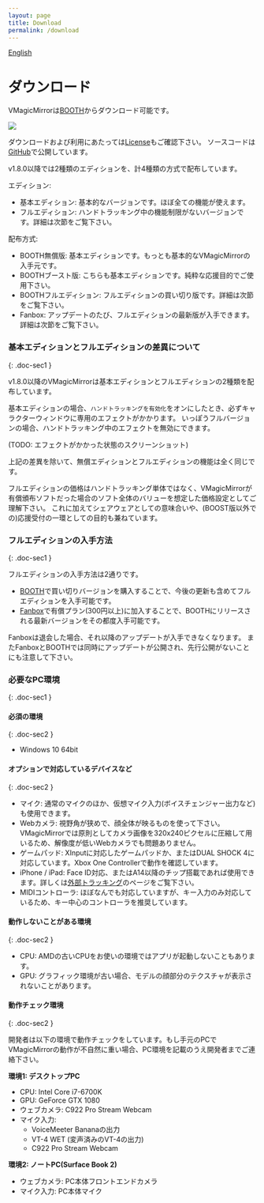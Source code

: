 ```yaml
---
layout: page
title: Download
permalink: /download
---
```


[English](./en/download)

# ダウンロード

VMagicMirrorは[BOOTH](https://booth.pm/ja/items/1272298)からダウンロード可能です。

<a target="_blank" href="https://baku-dreameater.booth.pm/items/1272298/">
  <img src="https://asset.booth.pm/static-images/banner/468x60_02.png">
</a>

ダウンロードおよび利用にあたっては[License](./license)もご確認下さい。
ソースコードは[GitHub](https://github.com/malaybaku/VMagicMirror)で公開しています。

v1.8.0以降では2種類のエディションを、計4種類の方式で配布しています。

エディション: 

<div class="doc-ul" markdown="1">

- 基本エディション: 基本的なバージョンです。ほぼ全ての機能が使えます。
- フルエディション: ハンドトラッキング中の機能制限がないバージョンです。詳細は次節をご覧下さい。

</div>

配布方式:

<div class="doc-ul" markdown="1">

- BOOTH無償版: 基本エディションです。もっとも基本的なVMagicMirrorの入手元です。
- BOOTHブースト版: こちらも基本エディションです。純粋な応援目的でご使用下さい。
- BOOTHフルエディション: フルエディションの買い切り版です。詳細は次節をご覧下さい。
- Fanbox: アップデートのたび、フルエディションの最新版が入手できます。詳細は次節をご覧下さい。

</div>


### 基本エディションとフルエディションの差異について
{: .doc-sec1 }

v1.8.0以降のVMagicMirrorは基本エディションとフルエディションの2種類を配布しています。

基本エディションの場合、`ハンドトラッキングを有効化`をオンにしたとき、必ずキャラクターウィンドウに専用のエフェクトがかかります。
いっぽうフルバージョンの場合、ハンドトラッキング中のエフェクトを無効にできます。

(TODO: エフェクトがかかった状態のスクリーンショット)

上記の差異を除いて、無償エディションとフルエディションの機能は全く同じです。

フルエディションの価格はハンドトラッキング単体ではなく、VMagicMirrorが有償頒布ソフトだった場合のソフト全体のバリューを想定した価格設定としてご理解下さい。
これに加えてシェアウェアとしての意味合いや、(BOOST版以外での)応援受付の一環としての目的も兼ねています。


### フルエディションの入手方法
{: .doc-sec1 }

フルエディションの入手方法は2通りです。

<div class="doc-ul" markdown="1">

- [BOOTH](https://booth.pm/ja/items/1272298)で買い切りバージョンを購入することで、今後の更新も含めてフルエディションを入手可能です。
- [Fanbox](https://baku-dreameater.fanbox.cc/)で有償プラン(300円以上)に加入することで、BOOTHにリリースされる最新バージョンをその都度入手可能です。

</div>

Fanboxは退会した場合、それ以降のアップデートが入手できなくなります。
またFanboxとBOOTHでは同時にアップデートが公開され、先行公開がないことにも注意して下さい。



### 必要なPC環境
{: .doc-sec1 }

#### 必須の環境
{: .doc-sec2 }

<div class="doc-ul" markdown="1">

- Windows 10 64bit

</div>

#### オプションで対応しているデバイスなど
{: .doc-sec2 }

<div class="doc-ul" markdown="1">

- マイク: 通常のマイクのほか、仮想マイク入力(ボイスチェンジャー出力など)も使用できます。
- Webカメラ: 視野角が狭めで、顔全体が映るものを使って下さい。VMagicMirrorでは原則としてカメラ画像を320x240ピクセルに圧縮して用いるため、解像度が低いWebカメラでも問題ありません。
- ゲームパッド: XInputに対応したゲームパッドか、またはDUAL SHOCK 4に対応しています。Xbox One Controllerで動作を確認しています。
- iPhone / iPad: Face ID対応、またはA14以降のチップ搭載であれば使用できます。詳しくは[外部トラッキング](./docs/external_tracker)のページをご覧下さい。
- MIDIコントローラ: ほぼなんでも対応していますが、キー入力のみ対応しているため、キー中心のコントローラを推奨しています。

</div>

#### 動作しないことがある環境
{: .doc-sec2 }

<div class="doc-ul" markdown="1">

- CPU: AMDの古いCPUをお使いの環境ではアプリが起動しないこともあります。
- GPU: グラフィック環境が古い場合、モデルの顔部分のテクスチャが表示されないことがあります。

</div>

#### 動作チェック環境
{: .doc-sec2 }

開発者は以下の環境で動作チェックをしています。もし手元のPCでVMagicMirrorの動作が不自然に重い場合、PC環境を記載のうえ開発者までご連絡下さい。

**環境1: デスクトップPC**

<div class="doc-ul" markdown="1">

- CPU: Intel Core i7-6700K
- GPU: GeForce GTX 1080
- ウェブカメラ: C922 Pro Stream Webcam
- マイク入力:
    - VoiceMeeter Bananaの出力
    - VT-4 WET (変声済みのVT-4の出力)
    - C922 Pro Stream Webcam

</div>

**環境2: ノートPC(Surface Book 2)**

<div class="doc-ul" markdown="1">

- ウェブカメラ: PC本体フロントエンドカメラ
- マイク入力: PC本体マイク

</div>
